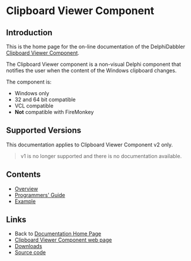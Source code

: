 # Clipboard Viewer Component

## Introduction

This is the home page for the on-line documentation of the DelphiDabbler [Clipboard Viewer Component](https://delphidabbler.com/software/cbview).

The Clipboard Viewer component is a non-visual Delphi component that notifies the user when the content of the Windows clipboard changes.

The component is:
* Windows only
* 32 and 64 bit compatible
* VCL compatible
* **Not** compatible with FireMonkey

## Supported Versions

This documentation applies to Clipboard Viewer Component v2 only.

> v1 is no longer supported and there is no documentation available.

## Contents

* [Overview](./2/Overview.md)
* [Programmers' Guide](./2/API.md)
* [Example](./2/Example.md)

## Links

* Back to [Documentation Home Page](../index.md)
* [Clipboard Viewer Component web page](https://delphidabbler.com/software/cbview)
* [Downloads](https://github.com/ddablib/cbview/releases)
* [Source code](https://github.com/ddablib/cbview)
